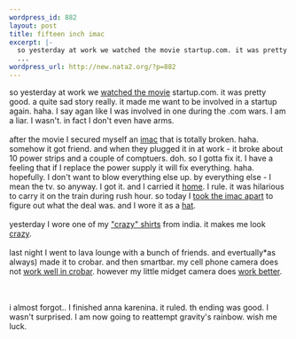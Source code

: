 ```yaml
--- 
wordpress_id: 882
layout: post
title: fifteen inch imac
excerpt: |-
  so yesterday at work we watched the movie startup.com. it was pretty good. a quite sad story really. it made me want to be involved in a startup again. haha. I say agan like I was involved in one during the .com wars. I am a liar. I wasn't. in fact I don't even have arms.
  ...
wordpress_url: http://new.nata2.org/?p=882
---
```

so yesterday at work we <a href="http://www.nata2.info/?path=pictures%2Fmisc%2Fphone_camera%2Fphotolog&img=1086977484-Nokia6600(895).jpg">watched the movie</a> startup.com. it was pretty good. a quite sad story really. it made me want to be involved in a startup again. haha. I say agan like I was involved in one during the .com wars. I am a liar. I wasn't. in fact I don't even have arms.
<br/><br/>after the movie I secured myself an <a href="http://www.nata2.info/?path=pictures%2Fmisc%2Fphone_camera%2Fphotolog&img=1086986287-Nokia6600(898).jpg">imac</a> that is totally broken. haha. somehow it got friend. and when they plugged it in at work - it broke about 10 power strips and a couple of comptuers. doh. so I gotta fix it. I have a feeling that if I replace the power supply it will fix everything. haha. hopefully. I don't want to blow everything else up. by everything else - I mean the tv. so anyway. I got it. and I carried it <a href="http://www.nata2.info/?path=pictures%2Fmisc%2Fphone_camera%2Fphotolog&img=1087008844-Nokia6600(899).jpg">home</a>. I rule. it was hilarious to carry it on the train during rush hour. so today I <a href="http://www.nata2.info/?path=pictures%2Fmisc%2Fphone_camera%2Fphotolog&img=1087093976-Nokia6600(901).jpg">took the imac apart</a> to figure out what the deal was. and I wore it as a <a href="http://www.nata2.info/?path=pictures%2Fmisc%2Fphone_camera%2Fphotolog&img=1087094678-Nokia6600(903).jpg">hat</a>.<br/><br/>yesterday I wore one of my <a href="http://www.nata2.info/?path=pictures%2Fmisc%2Fphone_camera%2Fphotolog&img=1086978962-Nokia6600(896).jpg">"crazy" shirts</a> from india. it makes me look <a href="http://www.nata2.info/?path=pictures%2Fmisc%2Fphone_camera%2Fphotolog&img=1086986198-Nokia6600(897).jpg">crazy</a>.<br/><br/>last night I went to lava lounge with a bunch of friends. and evertually*as always) made it to crobar. and then smartbar. my cell phone camera does not <a href="http://www.nata2.info/?path=pictures%2Fmisc%2Fphone_camera%2Fphotolog&img=1087026914-Nokia6600(900).jpg">work well in crobar</a>.  however my little midget camera does <a href="http://nata2.info/?path=pictures/events/2004:06:11_lava_crobar">work better</a>. 

<br/><bR>i almost forgot.. I finished anna karenina. it ruled. th ending was good. I wasn't surprised. I am now going to reattempt gravity's rainbow. wish me luck. 
